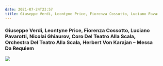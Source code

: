 ```yaml
---
date: 2021-07-24T23:57  
title: Giuseppe Verdi, Leontyne Price, Fiorenza Cossotto, Luciano Pavarotti, Nicolai Ghiaurov, Coro Del Teatro Alla Scala, Orchestra Del Teatro Alla Scala, Herbert Von Karajan – Messa Da Requiem
---
```

### Giuseppe Verdi, Leontyne Price, Fiorenza Cossotto, Luciano Pavarotti, Nicolai Ghiaurov, Coro Del Teatro Alla Scala, Orchestra Del Teatro Alla Scala, Herbert Von Karajan – Messa Da Requiem  
[![](https://img.discogs.com/wnrKJsV1WCtD_PFaLbMikxpeOLQ=/fit-in/600x763/filters:strip_icc():format(jpeg):mode_rgb():quality(90)/discogs-images/R-17121309-1611863222-9660.jpeg.jpg)][1]   
  
[1]: https://www.discogs.com/release/17121309